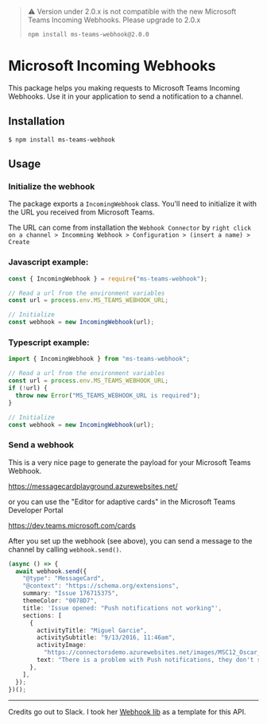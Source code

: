 > :warning: Version under 2.0.x is not compatible with the new Microsoft Teams Incoming Webhooks. Please upgrade to 2.0.x
>
> `npm install ms-teams-webhook@2.0.0`

# Microsoft Incoming Webhooks

This package helps you making requests to Microsoft Teams Incoming Webhooks. Use it in your application to send a notification to a channel.

## Installation

```shell
$ npm install ms-teams-webhook
```

## Usage

### Initialize the webhook

The package exports a `IncomingWebhook` class. You'll need to initialize it with the URL you received from Microsoft Teams.

The URL can come from installation the `Webhook Connector` by `right click on a channel > Incomming Webhook > Configuration > (insert a name) > Create`

### Javascript example:

```javascript
const { IncomingWebhook } = require("ms-teams-webhook");

// Read a url from the environment variables
const url = process.env.MS_TEAMS_WEBHOOK_URL;

// Initialize
const webhook = new IncomingWebhook(url);
```

### Typescript example:

```typescript
import { IncomingWebhook } from "ms-teams-webhook";

// Read a url from the environment variables
const url = process.env.MS_TEAMS_WEBHOOK_URL;
if (!url) {
  throw new Error("MS_TEAMS_WEBHOOK_URL is required");
}

// Initialize
const webhook = new IncomingWebhook(url);
```

### Send a webhook

This is a very nice page to generate the payload for your Microsoft Teams Webhook.

https://messagecardplayground.azurewebsites.net/

or you can use the "Editor for adaptive cards" in the Microsoft Teams Developer Portal

https://dev.teams.microsoft.com/cards

After you set up the webhook (see above), you can send a message to the channel by calling `webhook.send()`.

```typescript
(async () => {
  await webhook.send({
    "@type": "MessageCard",
    "@context": "https://schema.org/extensions",
    summary: "Issue 176715375",
    themeColor: "0078D7",
    title: 'Issue opened: "Push notifications not working"',
    sections: [
      {
        activityTitle: "Miguel Garcie",
        activitySubtitle: "9/13/2016, 11:46am",
        activityImage:
          "https://connectorsdemo.azurewebsites.net/images/MSC12_Oscar_002.jpg",
        text: "There is a problem with Push notifications, they don't seem to be picked up by the connector.",
      },
    ],
  });
})();
```

---

Credits go out to Slack. I took her [Webhook lib](https://github.com/slackapi/node-slack-sdk/blob/master/packages/webhook/README.md) as a template for this API.
